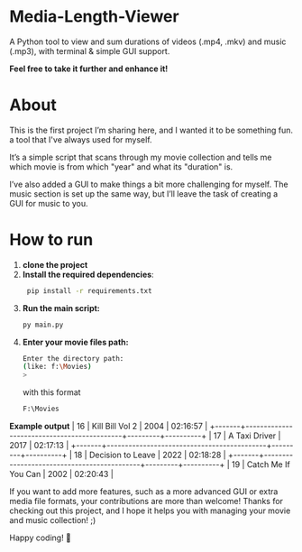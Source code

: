 # Media-Length-Viewer
A Python tool to view and sum durations of videos (.mp4, .mkv) and music (.mp3), with terminal &amp; simple GUI support.

**Feel free to take it further and enhance it!**

# About
This is the first project I’m sharing here, and I wanted it to be something fun. a tool that I've always used for myself. 

It’s a simple script that scans through my movie collection and tells me which movie is from which "year" and what its "duration" is.

I’ve also added a GUI to make things a bit more challenging for myself. The music section is set up the same way, but I’ll leave the task of creating a GUI for music to you. 

# How to run
1. **clone the project**
2. **Install the required dependencies**:
   ```bash
    pip install -r requirements.txt
    ```
3. **Run the main script:**
   ```bash
   py main.py
   ```
4. **Enter your movie files path:**
   ```bash
   Enter the directory path:
   (like: f:\Movies)
   >
   ```
   with this format
   ```bash
   F:\Movies
   ```
**Example output**
| 16    | Kill Bill Vol 2                            | 2004    | 02:16:57 |
+-------+--------------------------------------------+---------+----------+
| 17    | A Taxi Driver                              | 2017    | 02:17:13 |
+-------+--------------------------------------------+---------+----------+
| 18    | Decision to Leave                          | 2022    | 02:18:28 |
+-------+--------------------------------------------+---------+----------+
| 19    | Catch Me If You Can                        | 2002    | 02:20:43 |


If you want to add more features, such as a more advanced GUI or extra media file formats, your contributions are more than welcome!
Thanks for checking out this project, and I hope it helps you with managing your movie and music collection! ;)

Happy coding! 🚀
